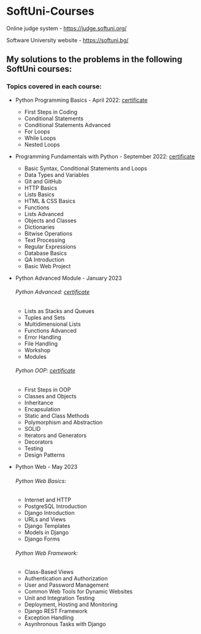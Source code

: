 # SoftUni-Courses

Online judge system - https://judge.softuni.org/

Software University website - https://softuni.bg/

## **My solutions to the problems in the following SoftUni courses:**

### **Topics covered in each course:**

 - Python Programming Basics - April 2022: [certificate](https://softuni.bg/certificates/details/133712/ab29ac2f) 

	- First Steps in Coding
	- Conditional Statements
	- Conditional Statements Advanced
	- For Loops
	- While Loops
	- Nested Loops

- Programming Fundamentals with Python - September 2022: [certificate](https://softuni.bg/certificates/details/148711/d0adb2f6)

    - Basic Syntax, Conditional Statements and Loops
    - Data Types and Variables
    - Git and GitHub
    - HTTP Basics
    - Lists Basics
    - HTML & CSS Basics
    - Functions
    - Lists Advanced
    - Objects and Classes
    - Dictionaries
    - Bitwise Operations
    - Text Processing
    - Regular Expressions
    - Database Basics
    - QA Introduction
    - Basic Web Project

- Python Advanced Module - January 2023
    ###### Python Advanced: [certificate](https://softuni.bg/certificates/details/159315/5e35dc0a) 

    - Lists as Stacks and Queues
    - Tuples and Sets
    - Multidimensional Lists
    - Functions Advanced
    - Error Handling
    - File Handling
    - Workshop
    - Modules

    ###### Python OOP: [certificate](https://softuni.bg/certificates/details/168040/e0fec4e4)

    - First Steps in OOP
    - Classes and Objects
    - Inheritance
    - Encapsulation
    - Static and Class Methods
    - Polymorphism and Abstraction
    - SOLID
    - Iterators and Generators
    - Decorators
    - Testing
    - Design Patterns

- Python Web - May 2023
    ###### Python Web Basics:

    - Internet and HTTP
    - PostgreSQL Introduction
    - Django Introduction
    - URLs and Views
    - Django Templates
    - Models in Django
    - Django Forms
    
    ###### Python Web Framework:

    - Class-Based Views
    - Authentication and Authorization
    - User and Password Management
    - Common Web Tools for Dynamic Websites
    - Unit and Integration Testing
    - Deployment, Hosting and Monitoring
    - Django REST Framework
    - Exception Handling
    - Asynhronous Tasks with Django